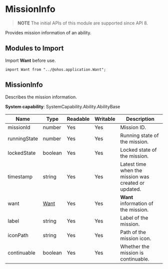 # MissionInfo

> **NOTE**
> The initial APIs of this module are supported since API 8.


Provides mission information of an ability.


## Modules to Import

Import **Want** before use.


```
import Want from "../@ohos.application.Want";
```


## MissionInfo

Describes the mission information.

**System capability**: SystemCapability.Ability.AbilityBase

| Name| Type| Readable| Writable| Description| 
| -------- | -------- | -------- | -------- | -------- |
| missionId | number | Yes| Yes| Mission ID.| 
| runningState | number | Yes| Yes| Running state of the mission.| 
| lockedState | boolean | Yes| Yes| Locked state of the mission.| 
| timestamp | string | Yes| Yes| Latest time when the mission was created or updated.| 
| want | [Want](js-apis-featureAbility.md#want) | Yes| Yes| **Want** information of the mission.| 
| label | string | Yes| Yes| Label of the mission.| 
| iconPath | string | Yes| Yes| Path of the mission icon.| 
| continuable | boolean | Yes| Yes| Whether the mission is continuable.| 
